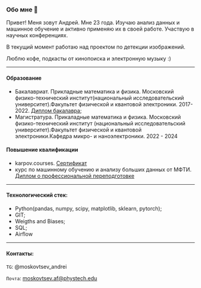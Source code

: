 ### Обо мне 👋
Привет! Меня зовут Андрей. Мне 23 года. Изучаю анализ данных и машинное обучение и активно применяю их в своей работе. Участвую в научных конференциях.

В текущий момент работаю над проектом по детекции изображений.

Люблю кофе, подкасты от кинопоиска и электронную музыку :)

***
#### Образование
* Бакалавриат. Прикладные математика и физика. Московский физико-технический институт(национальный исследовательский университет).Факультет физической и квантовой электроники. 2017-2022. [Диплом бакалавра](https://github.com/mskv99/mskv99/blob/main/скан_диплом.jpg);
* Магистратура. Прикаладные математика и физика. Московский физико-технический институт  (национальный исследовательский университет).Факультет физической и квантовой электроники.Кафедра микро- и наноэлектроники. 2022 - 2024

#### Повышение квалификации
* karpov.courses. [Cертификат](https://github.com/mskv99/mskv99/blob/main/karpov_certificate.pdf)
* курс по машинному обучению и анализу больших данных от МФТИ. [Диплом о профессиональной переподготовке](https://github.com/mskv99/mskv99/blob/main/Диплом_переподготовки_ML.pdf)

***
#### Технологический стек:
* Python(pandas, numpy, scipy, matplotlib, sklearn, pytorch);
* GIT;
* Weigths and Biases;
* SQL;
* Airflow
***
#### Контакты:
`ТG`: @moskovtsev_andrei

`Почта`: moskovtsev.af@phystech.edu




  




